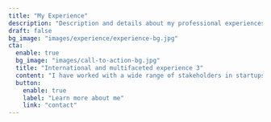 ```yaml
---
title: "My Experience"
description: "Description and details about my professional experiences."
draft: false
bg_image: "images/experience/experience-bg.jpg"
cta:
  enable: true
  bg_image: "images/call-to-action-bg.jpg"
  title: "International and multifaceted experience 3"
  content: "I have worked with a wide range of stakeholders in startups, medium-sized and large enterprises from various industries while occupying different roles both as an external consultant and employee worldwide."
  button:
    enable: true
    label: "Learn more about me"
    link: "contact"
---
```

